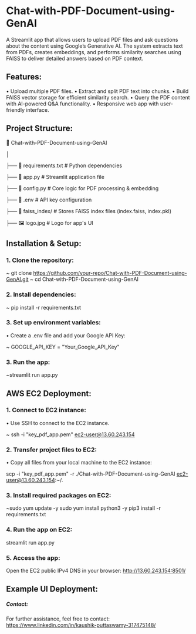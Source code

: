 # Chat-with-PDF-Document-using-GenAI

A Streamlit app that allows users to upload PDF files and ask questions about the content using Google’s Generative AI. The system extracts text from PDFs, creates embeddings, and performs similarity searches using FAISS to deliver detailed answers based on PDF context.

## Features:
• Upload multiple PDF files.
• Extract and split PDF text into chunks.
• Build FAISS vector storage for efficient similarity search.
• Query the PDF content with AI-powered Q&A functionality.
• Responsive web app with user-friendly interface.

## Project Structure:
📂 Chat-with-PDF-Document-using-GenAI

│

├── 📄 requirements.txt       # Python dependencies

├── 📄 app.py                 # Streamlit application file

├── 📄 config.py              # Core logic for PDF processing & embedding

├── 📄 .env                   # API key configuration

├── 📂 faiss_index/           # Stores FAISS index files (index.faiss, index.pkl)

├── 🖼 logo.jpg               # Logo for app's UI

## Installation & Setup:
### 1. Clone the repository:
~ git clone https://github.com/your-repo/Chat-with-PDF-Document-using-GenAI.git
~ cd Chat-with-PDF-Document-using-GenAI

### 2. Install dependencies:
~ pip install -r requirements.txt

### 3. Set up environment variables:

• Create a .env file and add your Google API Key:

~ GOOGLE_API_KEY = "Your_Google_API_Key"

### 3. Run the app:

~streamlit run app.py

## AWS EC2 Deployment:
### 1. Connect to EC2 instance:

• Use SSH to connect to the EC2 instance.

~ ssh -i "key_pdf_app.pem" ec2-user@13.60.243.154

### 2. Transfer project files to EC2:

• Copy all files from your local machine to the EC2 instance:

scp -i "key_pdf_app.pem" -r ./Chat-with-PDF-Document-using-GenAI ec2-user@13.60.243.154:~/.

### 3. Install required packages on EC2:
~sudo yum update -y
sudo yum install python3 -y
pip3 install -r requirements.txt

### 4. Run the app on EC2:

streamlit run app.py 

### 5. Access the app:

Open the EC2 public IPv4 DNS in your browser: http://13.60.243.154:8501/

## Example UI Deployment:



##### Contact:
For further assistance, feel free to contact: https://www.linkedin.com/in/kaushik-puttaswamy-317475148/






